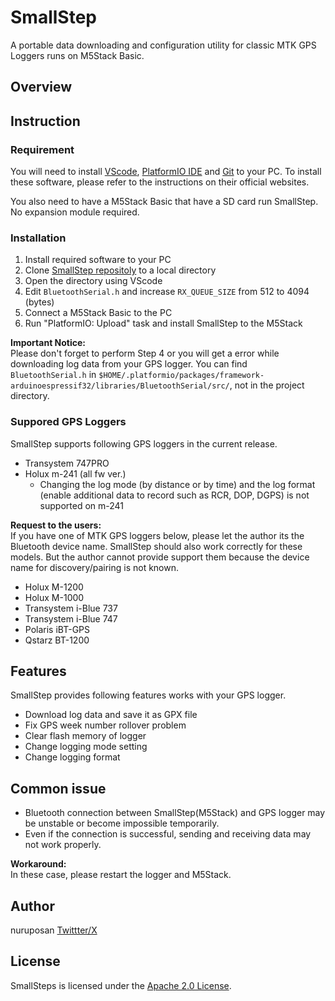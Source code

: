 # SmallStep

A portable data downloading and configuration utility for classic MTK GPS Loggers runs on M5Stack Basic.

## Overview

## Instruction

### Requirement

You will need to install [VScode](https://code.visualstudio.com/download), [PlatformIO IDE](https://platformio.org/install/) and [Git](https://git-scm.com/downloads) to your PC.
To install these software, please refer to the instructions on their official websites.

You also need to have a M5Stack Basic that have a SD card run SmallStep. No expansion module required.

### Installation

1. Install required software to your PC
2. Clone [SmallStep repositoly](https://github.com/nuruposan/SmallStep) to a local directory
3. Open the directory using VScode
4. Edit `BluetoothSerial.h` and increase `RX_QUEUE_SIZE` from 512 to 4094 (bytes)
5. Connect a M5Stack Basic to the PC
6. Run "PlatformIO: Upload" task and install SmallStep to the M5Stack

**Important Notice:**<br>
Please don't forget to perform Step 4 or you will get a error while downloading log data from your GPS logger.
You can find `BluetoothSerial.h` in `$HOME/.platformio/packages/framework-arduinoespressif32/libraries/BluetoothSerial/src/`, not in the project directory.

### Suppored GPS Loggers

SmallStep supports following GPS loggers in the current release.

- Transystem 747PRO
- Holux m-241 (all fw ver.)
  - Changing the log mode (by distance or by time) and the log format (enable additional data to record such as RCR, DOP, DGPS) is not supported on m-241

**Request to the users:**<br>
If you have one of MTK GPS loggers below, please let the author its the Bluetooth device name.
SmallStep should also work correctly for these models.
But the author cannot provide support them because the device name for discovery/pairing is not known.

- Holux M-1200
- Holux M-1000
- Transystem i-Blue 737
- Transystem i-Blue 747
- Polaris iBT-GPS
- Qstarz BT-1200

## Features

SmallStep provides following features works with your GPS logger.

- Download log data and save it as GPX file
- Fix GPS week number rollover problem 
- Clear flash memory of logger 
- Change logging mode setting
- Change logging format

## Common issue

- Bluetooth connection between SmallStep(M5Stack) and GPS logger may be unstable or become impossible temporarily.
- Even if the connection is successful, sending and receiving data may not work properly.

**Workaround:**<br>
In these case, please restart the logger and M5Stack.

## Author

nuruposan [Twittter/X](https://x.com/yaeh77)

## License

SmallSteps is licensed under the [Apache 2.0 License](https://www.apache.org/licenses/LICENSE-2.0).


